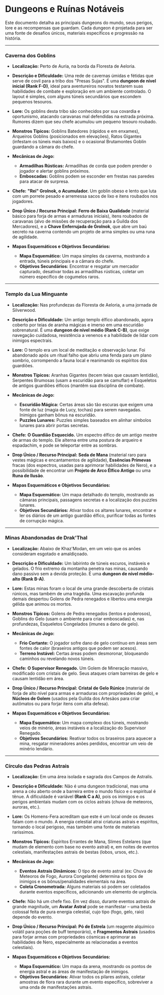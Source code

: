 # Dungeons e Ruínas Notáveis

Este documento detalha as principais dungeons do mundo, seus perigos, lore e as recompensas que guardam. Cada dungeon é projetada para ser uma fonte de desafios únicos, materiais específicos e progressão na história.

---

### Caverna dos Goblins
- **Localização:** Perto de Auria, na borda da Floresta de Aeloria.
- **Descrição e Dificuldade:** Uma rede de cavernas úmidas e fétidas que serve de covil para a tribo dos "Presas Sujas". É uma **dungeon de nível inicial (Rank F-D)**, ideal para aventureiros novatos testarem suas habilidades de combate e exploração em um ambiente controlado. O layout é simples, com alguns túneis secundários que escondem pequenos tesouros.
- **Lore:** Os goblins desta tribo são conhecidos por sua covardia e oportunismo, atacando caravanas mal defendidas na estrada próxima. Rumores dizem que seu chefe acumulou um pequeno tesouro roubado.
- **Monstros Típicos:** Goblins Batedores (rápidos e em enxames), Arqueiros Goblins (posicionados em elevações), Ratos Gigantes (infestam os túneis mais baixos) e o ocasional Brutamontes Goblin guardando a câmara do chefe.
- **Mecânicas de Jogo:**
    - **Armadilhas Rústicas:** Armadilhas de corda que podem prender o jogador e alertar goblins próximos.
    - **Emboscadas:** Goblins podem se esconder em frestas nas paredes para atacar de surpresa.
- **Chefe:** **"Rei" Grolnok, o Acumulador.** Um goblin obeso e lento que luta com um porrete pesado e arremessa sacos de lixo e itens roubados nos jogadores.
- **Drop Único / Recurso Principal:** **Ferro de Baixa Qualidade** (material básico para forja de armas e armaduras iniciais), itens roubados de caravanas (alvo de missões de recuperação para a Guilda dos Mercadores), e a **Chave Enferrujada de Grolnok**, que abre um baú secreto na caverna contendo um projeto de arma simples ou uma runa de agilidade.

- **Mapas Esquemáticos e Objetivos Secundários:**
    - **Mapa Esquemático:** Um mapa simples da caverna, mostrando a entrada, túneis principais e a câmara do chefe.
    - **Objetivos Secundários:** Encontrar e resgatar um mercador capturado, desativar todas as armadilhas rústicas, coletar um número específico de cogumelos raros.

---

### Templo da Lua Minguante
- **Localização:** Nas profundezas da Floresta de Aeloria, a uma jornada de Silverwood.
- **Descrição e Dificuldade:** Um antigo templo élfico abandonado, agora coberto por teias de aranha mágicas e imerso em uma escuridão sobrenatural. É uma **dungeon de nível médio (Rank C-B)**, que exige navegação cuidadosa, resistência a venenos e a habilidade de lidar com inimigos espectrais.
- **Lore:** O templo era um local de meditação e observação lunar. Foi abandonado após um ritual falho que abriu uma fenda para um plano sombrio, corrompendo a fauna local e reanimando os espíritos dos guardiões.
- **Monstros Típicos:** Aranhas Gigantes (tecem teias que causam lentidão), Serpentes Brumosas (usam a escuridão para se camuflar) e Esqueletos de antigos guardiões élficos (mantêm sua disciplina de combate).
- **Mecânicas de Jogo:**
    - **Escuridão Mágica:** Certas áreas são tão escuras que exigem uma fonte de luz (magia de Lucy, tochas) para serem navegadas. Inimigos ganham bônus na escuridão.
    - **Puzzles Lunares:** Puzzles simples baseados em alinhar símbolos lunares para abrir portas secretas.
- **Chefe:** **O Guardião Esquecido.** Um espectro élfico de um antigo mestre de armas do templo. Ele alterna entre uma postura de arqueiro e espadachim, e pode se teleportar entre as sombras.
- **Drop Único / Recurso Principal:** **Seda de Mana** (material raro para vestes mágicas e encantamentos de agilidade), **Essências Primevas** fracas (dos espectros, usadas para aprimorar habilidades de Nero), e a possibilidade de encontrar um **Projeto de Arco Élfico Antigo** ou uma **Runa de Ilusão**.

- **Mapas Esquemáticos e Objetivos Secundários:**
    - **Mapa Esquemático:** Um mapa detalhado do templo, mostrando as câmaras principais, passagens secretas e a localização dos puzzles lunares.
    - **Objetivos Secundários:** Ativar todos os altares lunares, encontrar e ler os diários de um antigo guardião élfico, purificar todas as fontes de corrupção mágica.

---

### Minas Abandonadas de Drak'Thal
- **Localização:** Abaixo de Khaz'Modan, em um veio que os anões consideram esgotado e amaldiçoado.
- **Descrição e Dificuldade:** Um labirinto de túneis escuros, instáveis e gelados. O frio extremo da montanha penetra nas minas, causando dano passivo sem a devida proteção. É uma **dungeon de nível médio-alto (Rank B-A)**.
- **Lore:** Estas minas foram o local de uma grande descoberta de cristais rúnicos, mas também de uma tragédia. Uma escavação profunda demais despertou Golens de Pedra renegados e libertou uma energia gélida que animou os mortos.
- **Monstros Típicos:** Golens de Pedra renegados (lentos e poderosos), Goblins do Gelo (usam o ambiente para criar emboscadas) e, nas profundezas, Esqueletos Congelados (imunes a dano de gelo).
- **Mecânicas de Jogo:**
    - **Frio Cortante:** O jogador sofre dano de gelo contínuo em áreas sem fontes de calor (braseiros antigos que podem ser acesos).
    - **Terreno Instável:** Certas áreas podem desmoronar, bloqueando caminhos ou revelando novos túneis.
- **Chefe:** **O Supervisor Renegado.** Um Golem de Mineração massivo, modificado com cristais de gelo. Seus ataques criam barreiras de gelo e causam lentidão em área.
- **Drop Único / Recurso Principal:** **Cristal de Gelo Rúnico** (material de forja de alto nível para armas e armaduras com propriedades de gelo), e **Núcleos de Golem** (usados pela Guilda dos Artesãos para criar autômatos ou para forjar itens com alta defesa).

- **Mapas Esquemáticos e Objetivos Secundários:**
    - **Mapa Esquemático:** Um mapa complexo dos túneis, mostrando veios de minério, áreas instáveis e a localização do Supervisor Renegado.
    - **Objetivos Secundários:** Reativar todos os braseiros para aquecer a mina, resgatar mineradores anões perdidos, encontrar um veio de minério lendário.

---

### Círculo das Pedras Astrais
- **Localização:** Em uma área isolada e sagrada dos Campos de Astralis.
- **Descrição e Dificuldade:** Não é uma dungeon tradicional, mas uma arena a céu aberto onde a barreira entre o mundo físico e o espiritual é tênue. A dificuldade é variável **(Rank C a A)**, pois os inimigos e os perigos ambientais mudam com os ciclos astrais (chuva de meteoros, auroras, etc.).
- **Lore:** Os Homens-Fera acreditam que este é um local onde os deuses falam com o mundo. A energia celestial atrai criaturas astrais e espíritos, tornando o local perigoso, mas também uma fonte de materiais raríssimos.
- **Monstros Típicos:** Espíritos Errantes de Mana, Slimes Estelares (que mudam de elemento com base no evento astral) e, em noites de eventos celestiais, manifestações astrais de bestas (lobos, ursos, etc.).
- **Mecânicas de Jogo:**
    - **Eventos Astrais Dinâmicos:** O tipo de evento astral (ex: Chuva de Meteoros de Fogo, Aurora Congelante) determina os tipos de inimigos e os bônus/penalidades elementais na área.
    - **Coleta Cronometrada:** Alguns materiais só podem ser coletados durante eventos específicos, adicionando um elemento de urgência.
- **Chefe:** Não há um chefe fixo. Em vez disso, durante eventos astrais de grande magnitude, um **Avatar Astral** pode se manifestar – uma besta colossal feita de pura energia celestial, cujo tipo (fogo, gelo, raio) depende do evento.
- **Drop Único / Recurso Principal:** **Pó de Estrela** (um reagente alquímico volátil para poções de buff temporário), e **Fragmentos Astrais** (usados para forjar armas com propriedades cósmicas e aprimorar as habilidades de Nero, especialmente as relacionadas a eventos celestiais).

- **Mapas Esquemáticos e Objetivos Secundários:**
    - **Mapa Esquemático:** Um mapa da arena, mostrando os pontos de energia astral e as áreas de manifestação de inimigos.
    - **Objetivos Secundários:** Ativar todos os pilares astrais, coletar amostras de flora rara durante um evento específico, sobreviver a uma onda de manifestações astrais.
